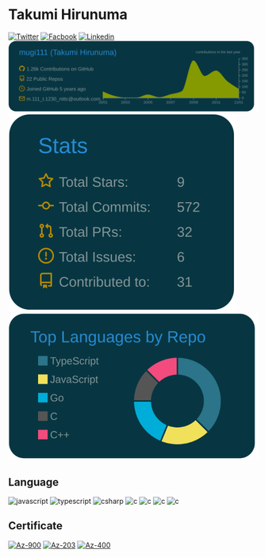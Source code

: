 # Takumi Hirunuma
[![Twitter](https://img.shields.io/badge/Twitter-%40mg111__-00aced?style=flat&logo=twitter)](https://twitter.com/mg111_) 
[![Facbook](https://img.shields.io/badge/Facebook-%40TakumiHirunuma_-305097?style=flat&logo=facebook)](https://www.facebook.com/takumi.hirunuma/)
[![Linkedin](https://img.shields.io/badge/LinkedIn-%40TakumiHirunuma_-0077b5?style=flat&logo=linkedin)](https://www.linkedin.com/in/%E6%8B%93%E8%A6%96-%E8%9B%AD%E6%B2%BC-7406251a0/)  
[![](https://raw.githubusercontent.com/mugi111/mugi111/master/profile-summary-card-output/solarized_dark/0-profile-details.svg)](https://github.com/mugi111/github-profile-summary-cards)  
[![](https://raw.githubusercontent.com/mugi111/mugi111/master/profile-summary-card-output/solarized_dark/3-stats.svg)](https://github.com/vn7n24fzkq/github-profile-summary-cards)
[![](https://raw.githubusercontent.com/mugi111/mugi111/master/profile-summary-card-output/solarized_dark/1-repos-per-language.svg)](https://github.com/mugi111/github-profile-summary-cards)

## Language
<img src="https://user-images.githubusercontent.com/19409282/104520976-61487900-563f-11eb-9868-ccc848b6cb2e.png" alt="javascript" width="50" />  <img src="https://user-images.githubusercontent.com/19409282/104520992-6c9ba480-563f-11eb-9400-e8b42d19fcf6.png" alt="typescript" width="50" />  <img src="https://user-images.githubusercontent.com/19409282/104520917-4413aa80-563f-11eb-91c7-d93bf40328b4.png" alt="csharp" width="50" />  <img src="https://user-images.githubusercontent.com/19409282/104521022-79b89380-563f-11eb-8d80-d84bcf871349.png" alt="c" width="50" />  <img src="https://user-images.githubusercontent.com/19409282/104521160-b5535d80-563f-11eb-8c50-2ac01100646d.png" alt="c" width="50" />  <img src="https://user-images.githubusercontent.com/19409282/104521330-0bc09c00-5640-11eb-8686-0795bbf4a09b.png" alt="c" width="50" />  <img src="https://user-images.githubusercontent.com/19409282/104521311-fea3ad00-563f-11eb-8e3f-d5ec053aa016.png" alt="c" width="50" />

## Certificate
[![Az-900](https://user-images.githubusercontent.com/19409282/91316992-73db2680-e7f4-11ea-89e9-a4e03c641d04.png)](https://www.youracclaim.com/badges/8809fec5-27ba-47e4-8339-4ba2a8e59a19/public_url)
[![Az-203](https://user-images.githubusercontent.com/19409282/91316857-48f0d280-e7f4-11ea-8df8-14da0f58643c.png)](https://www.youracclaim.com/badges/83db44d3-61a2-4e60-a66b-4325b9bd2a16/public_url)
[![Az-400](https://user-images.githubusercontent.com/19409282/91316661-0cbd7200-e7f4-11ea-89f5-b70948c8f8f7.png)](https://www.youracclaim.com/badges/f4de5c66-2e43-47a5-bd6e-656dc74baa69/public_url)
